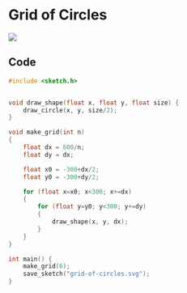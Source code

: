 # Grid of Circles

<img class="sketch-lg" src="../images/grid-of-circles.svg">



## Code

```c
#include <sketch.h>


void draw_shape(float x, float y, float size) {
    draw_circle(x, y, size/2);
}

void make_grid(int n)
{
    float dx = 600/n;
    float dy = dx;

    float x0 = -300+dx/2;
    float y0 = -300+dy/2;

    for (float x=x0; x<300; x+=dx)
    {
        for (float y=y0; y<300; y+=dy)
        {
            draw_shape(x, y, dx);
        }
    }
}

int main() {
    make_grid(6);
    save_sketch("grid-of-circles.svg");
}

```

